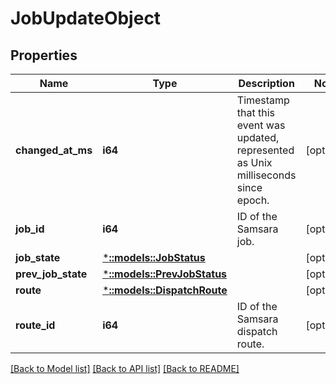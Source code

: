 # JobUpdateObject

## Properties
Name | Type | Description | Notes
------------ | ------------- | ------------- | -------------
**changed_at_ms** | **i64** | Timestamp that this event was updated, represented as Unix milliseconds since epoch. | [optional] 
**job_id** | **i64** | ID of the Samsara job. | [optional] 
**job_state** | [***::models::JobStatus**](jobStatus.md) |  | [optional] 
**prev_job_state** | [***::models::PrevJobStatus**](prevJobStatus.md) |  | [optional] 
**route** | [***::models::DispatchRoute**](DispatchRoute.md) |  | [optional] 
**route_id** | **i64** | ID of the Samsara dispatch route. | [optional] 

[[Back to Model list]](../README.md#documentation-for-models) [[Back to API list]](../README.md#documentation-for-api-endpoints) [[Back to README]](../README.md)


